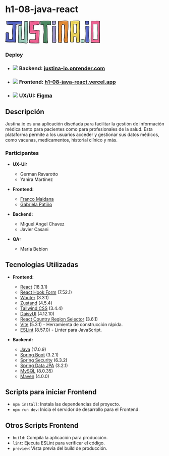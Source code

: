 # h1-08-java-react
![Justina.io Logo](https://raw.githubusercontent.com/No-Country-simulation/h1-08-java-react/dev-maidana/client/public/logo.webp)

### Deploy
- ### <img src="https://img.icons8.com/ios-filled/50/000000/server.png" height="18px"/> Backend: [justina-io.onrender.com](https://justina-io.onrender.com/)
- ### <img src="https://img.icons8.com/color/48/000000/react-native.png" height="18px"/> Frontend: [h1-08-java-react.vercel.app](https://h1-08-java-react.vercel.app/)
- ### <img height="18px" src="https://img.icons8.com/color/344/figma--v1.png"/> UX/UI: [Figma](https://www.figma.com/design/Igq2YAq8wpZzn7Wy6Vlsv0/Justina.io-MVP?node-id=6222-7899&t=FBSHZJrFd4AW4m1D-1)


## Descripción
Justina.io es una aplicación diseñada para facilitar la gestión de información médica tanto para pacientes como para profesionales de la salud. Esta plataforma permite a los usuarios acceder y gestionar sus datos médicos, como vacunas, medicamentos, historial clínico y más.

### Participantes

- **UX-UI:** 
    - German Ravarotto
    - Yanira Martínez

- **Frontend:** 
    - [Franco Maidana](https://github.com/Maidana0/) 
    - [Gabriela Patiño](https://github.com/Gabyp05/) 

- **Backend:** 
    - Miguel Angel Chavez
    - Javier Casani

- **QA:** 
    - Maria Bebion

## Tecnologías Utilizadas

- **Frontend:**
  - [React](https://reactjs.org/) (18.3.1)
  - [React Hook Form](https://react-hook-form.com/) (7.52.1)
  - [Wouter](https://github.com/molefrog/wouter) (3.3.1)
  - [Zustand](https://zustand-demo.pmnd.rs/) (4.5.4)
  - [Tailwind CSS](https://tailwindcss.com/) (3.4.4)
  - [DaisyUI](https://daisyui.com/) (4.12.10)
  - [React Country Region Selector](https://github.com/country-regions/react-country-region-selector/) (3.6.1)
  - [Vite](https://vitejs.dev/) (5.3.1) - Herramienta de construcción rápida.
  - [ESLint](https://eslint.org/) (8.57.0) - Linter para JavaScript.

- **Backend:**
  - [Java](https://www.java.com/) (17.0.9) 
  - [Spring Boot](https://spring.io/projects/spring-boot) (3.2.1) 
  - [Spring Security](https://spring.io/projects/spring-security) (6.3.2) 
  - [Spring Data JPA](https://spring.io/projects/spring-data-jpa) (3.2.1) 
  - [MySQL](https://www.mysql.com/) (8.0.35) 
  - [Maven](https://maven.apache.org/) (4.0.0)


## Scripts para iniciar **Frontend**
- `npm install`: Instala las dependencias del proyecto.
- `npm run dev`: Inicia el servidor de desarrollo para el Frontend.

## Otros Scripts **Frontend**
- `build`: Compila la aplicación para producción.
- `lint`: Ejecuta ESLint para verificar el código.
- `preview`: Vista previa del build de producción.

